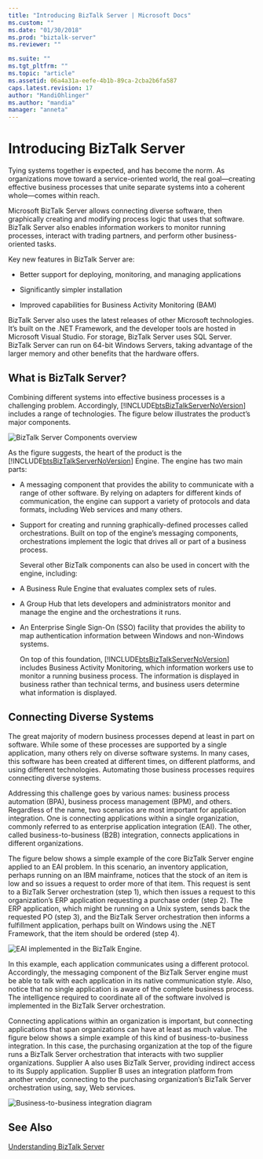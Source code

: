 ```yaml
---
title: "Introducing BizTalk Server | Microsoft Docs"
ms.custom: ""
ms.date: "01/30/2018"
ms.prod: "biztalk-server"
ms.reviewer: ""

ms.suite: ""
ms.tgt_pltfrm: ""
ms.topic: "article"
ms.assetid: 06a4a31a-eefe-4b1b-89ca-2cba2b6fa587
caps.latest.revision: 17
author: "MandiOhlinger"
ms.author: "mandia"
manager: "anneta"
---
```

# Introducing BizTalk Server
Tying systems together is expected, and has become the norm. As organizations move toward a service-oriented world, the real goal—creating effective business processes that unite separate systems into a coherent whole—comes within reach.  
  
 Microsoft BizTalk Server allows connecting diverse software, then graphically creating and modifying process logic that uses that software. BizTalk Server also enables information workers to monitor running processes, interact with trading partners, and perform other business-oriented tasks.  
  
 Key new features in BizTalk Server are:  
  
-   Better support for deploying, monitoring, and managing applications  
  
-   Significantly simpler installation  
  
-   Improved capabilities for Business Activity Monitoring (BAM)  
  
BizTalk Server also uses the latest releases of other Microsoft technologies. It’s built on the .NET Framework, and the developer tools are hosted in Microsoft Visual Studio. For storage, BizTalk Server uses SQL Server. BizTalk Server can run on 64-bit Windows Servers, taking advantage of the larger memory and other benefits that the hardware offers.  
  
## What is BizTalk Server?  
 Combining different systems into effective business processes is a challenging problem. Accordingly, [!INCLUDE[btsBizTalkServerNoVersion](../includes/btsbiztalkservernoversion-md.md)] includes a range of technologies. The figure below illustrates the product’s major components.  
  
 ![BizTalk Server Components overview](../core/media/d167608e-7c51-4d52-b8fa-9d4149242934.gif "d167608e-7c51-4d52-b8fa-9d4149242934")  
  
 As the figure suggests, the heart of the product is the [!INCLUDE[btsBizTalkServerNoVersion](../includes/btsbiztalkservernoversion-md.md)] Engine. The engine has two main parts:  
  
- A messaging component that provides the ability to communicate with a range of other software. By relying on adapters for different kinds of communication, the engine can support a variety of protocols and data formats, including Web services and many others.  
  
- Support for creating and running graphically-defined processes called orchestrations. Built on top of the engine’s messaging components, orchestrations implement the logic that drives all or part of a business process.  
  
  Several other BizTalk components can also be used in concert with the engine, including:  
  
- A Business Rule Engine that evaluates complex sets of rules.  
  
- A Group Hub that lets developers and administrators monitor and manage the engine and the orchestrations it runs.  
  
- An Enterprise Single Sign-On (SSO) facility that provides the ability to map authentication information between Windows and non-Windows systems.  
  
  On top of this foundation, [!INCLUDE[btsBizTalkServerNoVersion](../includes/btsbiztalkservernoversion-md.md)] includes Business Activity Monitoring, which information workers use to monitor a running business process. The information is displayed in business rather than technical terms, and business users determine what information is displayed.  
  
## Connecting Diverse Systems  
 The great majority of modern business processes depend at least in part on software. While some of these processes are supported by a single application, many others rely on diverse software systems. In many cases, this software has been created at different times, on different platforms, and using different technologies. Automating those business processes requires connecting diverse systems.  
  
 Addressing this challenge goes by various names: business process automation (BPA), business process management (BPM), and others. Regardless of the name, two scenarios are most important for application integration. One is connecting applications within a single organization, commonly referred to as enterprise application integration (EAI). The other, called business-to-business (B2B) integration, connects applications in different organizations.  
  
 The figure below shows a simple example of the core BizTalk Server engine applied to an EAI problem. In this scenario, an inventory application, perhaps running on an IBM mainframe, notices that the stock of an item is low and so issues a request to order more of that item. This request is sent to a BizTalk Server orchestration (step 1), which then issues a request to this organization’s ERP application requesting a purchase order (step 2). The ERP application, which might be running on a Unix system, sends back the requested PO (step 3), and the BizTalk Server orchestration then informs a fulfillment application, perhaps built on Windows using the .NET Framework, that the item should be ordered (step 4).  
  
 ![EAI implemented in the BizTalk Engine.](../core/media/7d8558da-03cf-494b-8334-efe0ea15a6a7.gif "7d8558da-03cf-494b-8334-efe0ea15a6a7")  
  
 In this example, each application communicates using a different protocol. Accordingly, the messaging component of the BizTalk Server engine must be able to talk with each application in its native communication style. Also, notice that no single application is aware of the complete business process. The intelligence required to coordinate all of the software involved is implemented in the BizTalk Server orchestration.  
  
 Connecting applications within an organization is important, but connecting applications that span organizations can have at least as much value. The figure below shows a simple example of this kind of business-to-business integration. In this case, the purchasing organization at the top of the figure runs a BizTalk Server orchestration that interacts with two supplier organizations. Supplier A also uses BizTalk Server, providing indirect access to its Supply application. Supplier B uses an integration platform from another vendor, connecting to the purchasing organization’s BizTalk Server orchestration using, say, Web services.  
  
 ![Business-to-business integration diagram](../core/media/b1d8787d-e842-468e-96c5-b68875d9abc3.gif "b1d8787d-e842-468e-96c5-b68875d9abc3")  
  
## See Also  
 [Understanding BizTalk Server](../core/understanding-biztalk-server.md)
